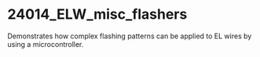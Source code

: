 # 24014_ELW_misc_flashers
Demonstrates how complex flashing patterns can be applied to EL wires by using a microcontroller.
